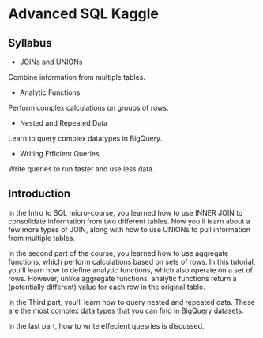 # Advanced SQL Kaggle

## Syllabus 

- JOINs and UNIONs

Combine information from multiple tables.

- Analytic Functions

Perform complex calculations on groups of rows.

- Nested and Repeated Data

Learn to query complex datatypes in BigQuery.

- Writing Efficient Queries

Write queries to run faster and use less data.

## Introduction
In the Intro to SQL micro-course, you learned how to use INNER JOIN to consolidate information from two different tables. Now you'll learn about a few more types of JOIN, along with how to use UNIONs to pull information from multiple tables.

In the second part of the course, you learned how to use aggregate functions, which perform calculations based on sets of rows. In this tutorial, you'll learn how to define analytic functions, which also operate on a set of rows. However, unlike aggregate functions, analytic functions return a (potentially different) value for each row in the original table.

In the Third part, you'll learn how to query nested and repeated data. These are the most complex data types that you can find in BigQuery datasets.

In the last part, how to write effecient quesries is discussed.

